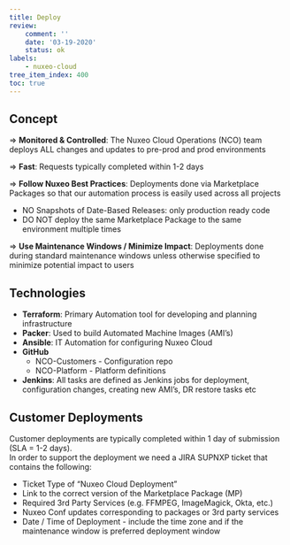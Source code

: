 ```yaml
---
title: Deploy
review:
    comment: ''
    date: '03-19-2020'
    status: ok
labels:
    - nuxeo-cloud
tree_item_index: 400
toc: true
---
```


## Concept

=> **Monitored & Controlled**: The Nuxeo Cloud Operations (NCO) team deploys ALL changes and updates to pre-prod and prod environments

=> **Fast**: Requests typically completed within 1-2 days

=> **Follow Nuxeo Best Practices**: Deployments done via Marketplace Packages so that our automation process is easily used across all projects
  - NO Snapshots of Date-Based Releases: only production ready code
  - DO NOT deploy the same Marketplace Package to the same environment multiple times

=> **Use Maintenance Windows / Minimize Impact**: Deployments done during standard maintenance windows unless otherwise specified to minimize potential impact to users

## Technologies

- **Terraform**: Primary Automation tool for developing and planning infrastructure
- **Packer**: Used to build Automated Machine Images (AMI’s)
- **Ansible**: IT Automation for configuring Nuxeo Cloud
- **GitHub**
  - NCO-Customers - Configuration repo
  - NCO-Platform - Platform definitions
- **Jenkins**: All tasks are defined as Jenkins jobs for deployment, configuration changes, creating new AMI’s, DR restore tasks etc

## Customer Deployments

Customer deployments are typically completed within 1 day of submission (SLA = 1-2 days). </br>
In order to support the deployment we need a JIRA SUPNXP ticket that contains the following:
- Ticket Type of “Nuxeo Cloud Deployment”
- Link to the correct version of the Marketplace Package (MP)
- Required 3rd Party Services (e.g. FFMPEG, ImageMagick, Okta, etc.)
- Nuxeo Conf updates corresponding to packages or 3rd party services
- Date / Time of Deployment - include the time zone and if the maintenance window is preferred deployment window
